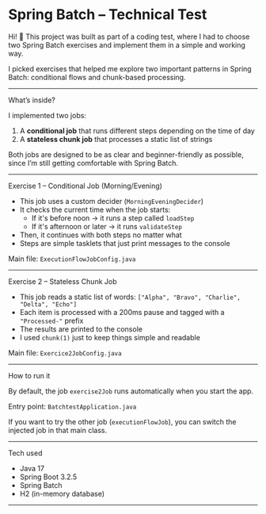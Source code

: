 # Spring Batch – Technical Test

Hi! 👋 
This project was built as part of a coding test, where I had to choose two Spring Batch exercises and implement them in a simple and working way.

I picked exercises that helped me explore two important patterns in Spring Batch: conditional flows and chunk-based processing.

---

What’s inside?

I implemented two jobs:

1. A **conditional job** that runs different steps depending on the time of day
2. A **stateless chunk job** that processes a static list of strings

Both jobs are designed to be as clear and beginner-friendly as possible, since I’m still getting comfortable with Spring Batch.

---

Exercise 1 – Conditional Job (Morning/Evening)

- This job uses a custom decider (`MorningEveningDecider`)
- It checks the current time when the job starts:
  - If it's before noon → it runs a step called `loadStep`
  - If it's afternoon or later → it runs `validateStep`
- Then, it continues with both steps no matter what
- Steps are simple tasklets that just print messages to the console

Main file: `ExecutionFlowJobConfig.java`

---

Exercise 2 – Stateless Chunk Job

- This job reads a static list of words: `["Alpha", "Bravo", "Charlie", "Delta", "Echo"]`
- Each item is processed with a 200ms pause and tagged with a `"Processed-"` prefix
- The results are printed to the console
- I used `chunk(1)` just to keep things simple and readable

Main file: `Exercice2JobConfig.java`

---

How to run it

By default, the job `exercise2Job` runs automatically when you start the app.

Entry point: `BatchtestApplication.java`

If you want to try the other job (`executionFlowJob`), you can switch the injected job in that main class.

---

Tech used

- Java 17
- Spring Boot 3.2.5
- Spring Batch
- H2 (in-memory database)

---
